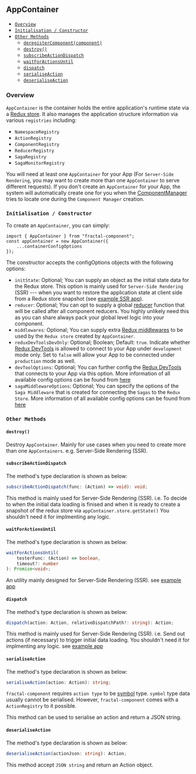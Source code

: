 ## AppContainer

- [`Overview`](#overview)
- [`Initialisation / Constructor`](#initialisation-constructor)
- [`Other Methods`](#other-methods)
    - [`deregisterComponent(component)`](#deregistercomponentcomponent)
    - [`destroy()`](#destroy)
    - [`subscribeActionDispatch`](#subscribeactiondispatch)
    - [`waitForActionsUntil`](#waitforactionsuntil)
    - [`dispatch`](#dispatch)
    - [`serialiseAction`](#serialiseaction)
    - [`deserialiseAction`](#deserialiseaction)


### Overview

`AppContainer` is the container holds the entire application's runtime state via a [Redux store](https://redux.js.org/). It also manages the application structure information via various `registries` including:
- `NamespaceRegistry`
- `ActionRegistry`
- `ComponentRegistry`
- `ReducerRegistry`
- `SagaRegistry`
- `SagaMonitorRegistry`

You will need at least one `AppContainer` for your App (For `Server-Side Rendering`, you may want to create more than one `AppContainer` to serve different requests). If you don't create an `AppContainer` for your App, the system will automatically create one for you when the [ComponentManager](./ComponentManager.md) tries to locate one during the `Component Manager` creation.

### `Initialisation / Constructor`

To create an `AppContainer`, you can simply:
```
import { AppContainer } from "fractal-component";
const appContainer = new AppContainer({
    ...containerConfigOptions
});
```

The constructor accepts the configOptions objects with the following options:
- `initState`: Optional; You can supply an object as the initial state data for the Redux store. This option is mainly used for `Server-Side Rendering` (SSR) --- when you want to restore the application state at client side from a Redux store snapshot (see [example SSR app](https://github.com/t83714/fractal-component/tree/master/examples/exampleAppSSR)).
- `reducer`: Optional; You can opt to supply a global [reducer](https://redux.js.org/basics/reducers) function that will be called after all component reducers. You highly unlikely need this as you can share always pack your global level logic into your component.
- `middlewares`: Optional; You can supply extra [Redux middlewares](https://redux.js.org/advanced/middleware) to be used by the `Redux store` created by `AppContainer`.
- `reduxDevToolsDevOnly`: Optional; Boolean; Default: `true`. Indicate whether [Redux DevTools](https://github.com/zalmoxisus/redux-devtools-extension) is allowed to connect to your App under `development` mode only. Set to `false` will allow your App to be connected under `production` mode as well.
- `devToolOptions`: Optional; You can further config the [Redux DevTools](https://github.com/zalmoxisus/redux-devtools-extension) that connects to your App via this option. More information of all available config options can be found from [here](https://github.com/zalmoxisus/redux-devtools-extension/blob/master/docs/API/Arguments.md)
- `sagaMiddlewareOptions`: Optional; You can specify the options of the `Saga Middleware` that is created for connecting the `Sagas` to the `Redux Store`. More information of all available config options can be found from [here](https://redux-saga.js.org/docs/api/#createsagamiddlewareoptions)


### `Other Methods`

#### `destroy()`

Destroy `AppContainer`. Mainly for use cases when you need to create more than one `AppContainers`. e.g. Server-Side Rendering (SSR).

#### `subscribeActionDispatch`

The method's type declaration is shown as below:

```typescript
subscribeActionDispatch(func: (Action) => void): void;
```

This method is mainly used for Server-Side Rendering (SSR). i.e. To decide to when the initial data loading is finised and when it is ready to create a snapshot of the redux store via `appContainer.store.getState()` You shouldn't need it for implmenting any logic. 
#### `waitForActionsUntil`

The method's type declaration is shown as below:

```typescript
waitForActionsUntil(
    testerFunc: (Action) => boolean,
    timeout?: number
): Promise<void>;
```

An utility mainly designed for Server-Side Rendering (SSR). see [example app](https://github.com/t83714/fractal-component/tree/master/examples/exampleAppSSR)

#### `dispatch`

The method's type declaration is shown as below:

```typescript
dispatch(action: Action, relativeDispatchPath?: string): Action;
```

This method is mainly used for Server-Side Rendering (SSR). i.e. Send out actions (if necessary) to trigger initial data loading. You shouldn't need it for implmenting any logic. see [example app](https://github.com/t83714/fractal-component/tree/master/examples/exampleAppSSR)

#### `serialiseAction`

The method's type declaration is shown as below:

```typescript
serialiseAction(action: Action): string;
```

`fractal-component` requires `action type` to be [symbol](https://developer.mozilla.org/en-US/docs/Web/JavaScript/Reference/Global_Objects/Symbol) type. `symbol` type data usually cannot be serialised. However, `fractal-component` comes with a `ActionRegistry` to it possible.

This method can be used to serialise an action and return a JSON string.

#### `deserialiseAction`

The method's type declaration is shown as below:

```typescript
deserialiseAction(actionJson: string): Action;
```

This method accept `JSON string` and return an Action object.